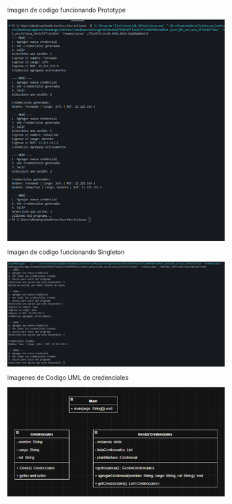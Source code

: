 Imagen de codigo funcionando Prototype 

![Image Alt](https://github.com/TheSebita122/Entrega-Trabajos/blob/9340cb6a83f5299f484d62612f49e531868b4d5f/Codigo%20Funcional%20De%20Patron%20Prototype.png)

Imagen de codigo funcionando Singleton

![Image Alt](https://github.com/TheSebita122/Entrega-Trabajos/blob/9340cb6a83f5299f484d62612f49e531868b4d5f/Codigo%20Funcional.png)


Imagenes de Codigo UML de credenciales

![Image Alt](https://github.com/TheSebita122/Entrega-Trabajos/blob/9340cb6a83f5299f484d62612f49e531868b4d5f/UML%20Credenciales.png)

